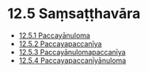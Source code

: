 # 12.5 Saṃsaṭṭhavāra

* [12.5.1 Paccayānuloma](12.5/12.5.1.md)
* [12.5.2 Paccayapaccanīya](12.5/12.5.2.md)
* [12.5.3 Paccayānulomapaccanīya](12.5/12.5.3.md)
* [12.5.4 Paccayapaccanīyānuloma](12.5/12.5.4.md)
